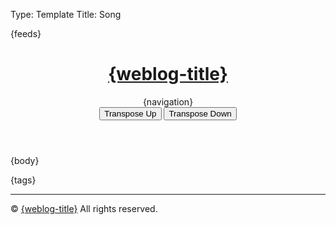 Type: Template
Title: Song

<!DOCTYPE html>
<html lang="en">
<head>
<title>{weblog-title}{separator}{post-title}</title>
<meta charset="utf-8">
<meta name="viewport" content="width=device-width, initial-scale=1">
{feeds}
<link rel="stylesheet" href='https://kenei.weblog.lol/files/style.css'>
<style>
@import url('https://fonts.googleapis.com/css2?family=Source+Code+Pro:wght@400;700&family=Merriweather:wght@400;700&family=Open+Sans:wght@400;700&display=swap');
@import url('https://static.omg.lol/type/fontawesome-free/css/all.css');
</style>
</head>
<body>

<header>
	<h1 class="weblog-title"><a href="{base-path}">{weblog-title}</a></h1>
	{navigation}
	<script src="https://kenei.weblog.lol/files/update-year.js" defer></script>
	<script src="https://kenei.weblog.lol/files/collapse-code.js" defer></script>
	<!-- Add buttons for transposing -->
    <div>
        <button class="transpose-btn" onclick="transposeChords(1)">Transpose Up</button>
        <button class="transpose-btn" onclick="transposeChords(-1)">Transpose Down</button>
    </div>
</header>

<main>

{body}

<aside class="post-tags">
	{tags}
</aside>

<hr>

</main>

<footer>
    <p>&copy; <span id="current-year"></span> <a href="{base-path}">{weblog-title}</a> All rights reserved.</p>
</footer>
<script>
    // Define the mapping for chords
    const chordArray = ["C", "C#", "D", "D#", "E", "F", "F#", "G", "G#", "A", "A#", "B"];
    const flatChordArray = ["C", "Db", "D", "Eb", "E", "F", "Gb", "G", "Ab", "A", "Bb", "B"];

	function transposeChord(chord, semitones) {
		const match = chord.match(/^([A-G])([#♭]?)(.*)$/);  // Match root note and suffix
		if (!match) return chord;  // If it's not a valid chord, return as-is

		console.log("match", match)
		const root = match[1];  // The root note (e.g., C, G, A)l
		const accidental = match[2];  // The accidental (e.g., #, b)
		const suffix = match[3];  // The suffix (e.g., m, 7, /F)

		// Determine the current index in either the sharp or flat chord array
		let index = chordArray.indexOf(root + accidental);
		if (index === -1) {
			index = flatChordArray.indexOf(root + accidental);
		}

		if (index === -1) return chord;  // If the root is not found, return the original chord

		// Calculate the new index with wrapping
		const newIndex = (index + semitones + 12) % 12;
		console.log("newIndex", newIndex)

		// Choose the new chord name based on preference for sharps or flats
		const newChord = chordArray[newIndex];
		console.log("newChord", newChord)

		// Return the transposed chord with the original suffix
		return newChord + suffix;
	}

    // Function to transpose all chords on the page
    function transposeChords(semitones) {
        const chords = document.querySelectorAll('.chordpro-chord');

        chords.forEach(chord => {
            let originalChord = chord.textContent.trim();
            let transposedChord = transposeChord(originalChord, semitones);
            chord.textContent = transposedChord;
        });
    }

    // Set the current year
	document.getElementById('current-year').textContent = new Date().getFullYear();
</script>
</body>
</html>

